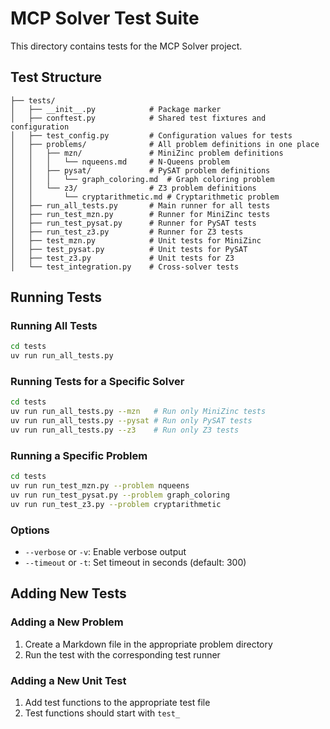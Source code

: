 # MCP Solver Test Suite

This directory contains tests for the MCP Solver project.

## Test Structure

```
├── tests/
│   ├── __init__.py            # Package marker
│   ├── conftest.py            # Shared test fixtures and configuration
│   ├── test_config.py         # Configuration values for tests
│   ├── problems/              # All problem definitions in one place
│   │   ├── mzn/               # MiniZinc problem definitions
│   │   │   └── nqueens.md     # N-Queens problem
│   │   ├── pysat/             # PySAT problem definitions
│   │   │   └── graph_coloring.md  # Graph coloring problem
│   │   └── z3/                # Z3 problem definitions
│   │       └── cryptarithmetic.md # Cryptarithmetic problem
│   ├── run_all_tests.py       # Main runner for all tests
│   ├── run_test_mzn.py        # Runner for MiniZinc tests
│   ├── run_test_pysat.py      # Runner for PySAT tests
│   ├── run_test_z3.py         # Runner for Z3 tests
│   ├── test_mzn.py            # Unit tests for MiniZinc
│   ├── test_pysat.py          # Unit tests for PySAT
│   ├── test_z3.py             # Unit tests for Z3
│   └── test_integration.py    # Cross-solver tests
```

## Running Tests

### Running All Tests

```bash
cd tests
uv run run_all_tests.py
```

### Running Tests for a Specific Solver

```bash
cd tests
uv run run_all_tests.py --mzn   # Run only MiniZinc tests
uv run run_all_tests.py --pysat # Run only PySAT tests
uv run run_all_tests.py --z3    # Run only Z3 tests
```

### Running a Specific Problem

```bash
cd tests
uv run run_test_mzn.py --problem nqueens
uv run run_test_pysat.py --problem graph_coloring
uv run run_test_z3.py --problem cryptarithmetic
```

### Options

- `--verbose` or `-v`: Enable verbose output
- `--timeout` or `-t`: Set timeout in seconds (default: 300)

## Adding New Tests

### Adding a New Problem

1. Create a Markdown file in the appropriate problem directory
2. Run the test with the corresponding test runner

### Adding a New Unit Test

1. Add test functions to the appropriate test file
2. Test functions should start with `test_` 
